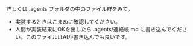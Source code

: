 詳しくは .agents フォルダの中のファイル群をみて。

* 実装するときはこまめに確認してください。
* 人間が実装結果にOKを出したら .agents/連絡帳.md に書き込んでください。このファイルはAIが書き込んでも良いです。
